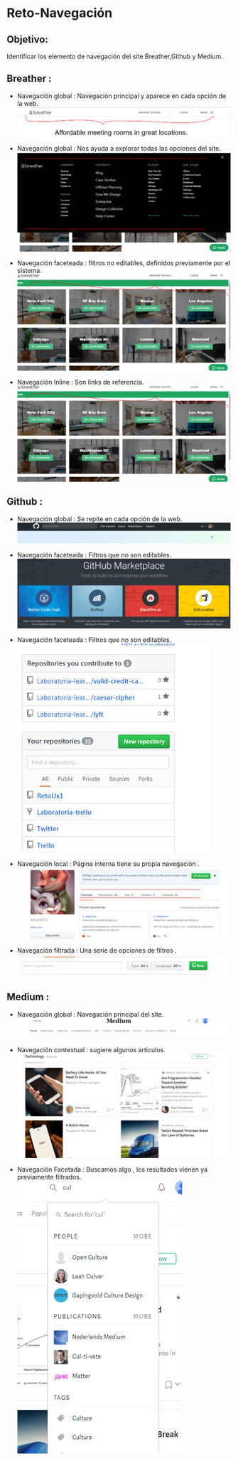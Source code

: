 # Reto-Navegación
## Objetivo:

Identificar los elemento de navegación del site Breather,Github y Medium.

## Breather :
- Navegación global : Navegación principal y aparece en cada opción de la web.
![navbre](assets/bre2.PNG)

- Navegación global : Nos ayuda a explorar todas las opciones del site.
![navbre2](assets/bre1.PNG)

- Navegación faceteada :  filtros no editables, definidos previamente por el sistema.
![navbre3](assets/bre3.PNG)

- Navegación Inline : Son links de referencia.
![navbre4](assets/bre3.PNG)

## Github :
- Navegación global :  Se repite en cada opción de la web.
![navgit](assets/git1.PNG)

- Navegación faceteada : Filtros que no son editables.
![navgit2](assets/git2.PNG)

- Navegación faceteada : Filtros que no son editables.
![navgit3](assets/git3.PNG)

- Navegación local : Página interna tiene su propia navegación .
![navgit4](assets/git4.PNG)

- Navegación filtrada :  Una serie de opciones de filtros .
![navgit5](assets/git5.PNG)

## Medium :
- Navegación global : Navegación principal del site.
![navmed](assets/me1.PNG)

- Navegación contextual : sugiere algunos articulos.
![navmed1](assets/me2.PNG)

- Navegación Facetada : Buscamos algo , los resultados vienen ya previamente filtrados.
![navmed2](assets/me3.PNG)
